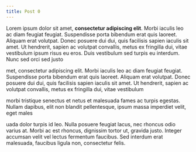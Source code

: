 ```yaml
---
title: Post 0
---
```


Lorem ipsum dolor sit amet, **consectetur adipiscing elit**. Morbi iaculis leo ac diam feugiat feugiat. Suspendisse porta bibendum erat quis laoreet. Aliquam erat volutpat. Donec posuere dui dui, quis facilisis sapien iaculis sit amet. Ut hendrerit, sapien ac volutpat convallis, metus ex fringilla dui, vitae vestibulum ipsum risus eu eros. Duis vestibulum sed turpis eu interdum. Nunc sed orci sed justo 

 met, consectetur adipiscing elit. Morbi iaculis leo ac diam feugiat feugiat. Suspendisse porta bibendum erat quis laoreet. Aliquam erat volutpat. Donec posuere dui dui, quis facilisis sapien iaculis sit amet. Ut hendrerit, sapien ac volutpat convallis, metus ex fringilla dui, vitae vestibulum 

morbi tristique senectus et netus et malesuada fames ac turpis egestas. Nullam dapibus, elit non blandit pellentesque, ipsum massa imperdiet velit, eget males


uada dolor turpis id leo. Nulla posuere feugiat lacus, nec rhoncus odio varius at. Morbi ac est rhoncus, dignissim tortor ut, gravida justo. Integer accumsan velit vel lectus fermentum faucibus. Sed interdum erat malesuada, faucibus ligula non, consectetur felis.
